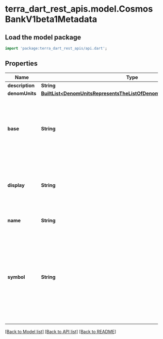 # terra_dart_rest_apis.model.CosmosBankV1beta1Metadata

## Load the model package
```dart
import 'package:terra_dart_rest_apis/api.dart';
```

## Properties
Name | Type | Description | Notes
------------ | ------------- | ------------- | -------------
**description** | **String** |  | [optional] 
**denomUnits** | [**BuiltList&lt;DenomUnitsRepresentsTheListOfDenomUnitSForAGivenCoinInner&gt;**](DenomUnitsRepresentsTheListOfDenomUnitSForAGivenCoinInner.md) |  | [optional] 
**base** | **String** | base represents the base denom (should be the DenomUnit with exponent = 0). | [optional] 
**display** | **String** | display indicates the suggested denom that should be displayed in clients. | [optional] 
**name** | **String** | Since: cosmos-sdk 0.43 | [optional] 
**symbol** | **String** | symbol is the token symbol usually shown on exchanges (eg: ATOM). This can be the same as the display.  Since: cosmos-sdk 0.43 | [optional] 

[[Back to Model list]](../README.md#documentation-for-models) [[Back to API list]](../README.md#documentation-for-api-endpoints) [[Back to README]](../README.md)


